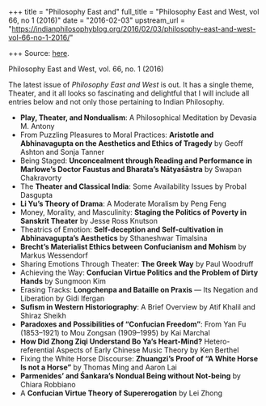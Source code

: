 +++
title = "Philosophy East and"
full_title = "Philosophy East and West, vol 66, no 1 (2016)"
date = "2016-02-03"
upstream_url = "https://indianphilosophyblog.org/2016/02/03/philosophy-east-and-west-vol-66-no-1-2016/"

+++
Source: [here](https://indianphilosophyblog.org/2016/02/03/philosophy-east-and-west-vol-66-no-1-2016/).

Philosophy East and West, vol. 66, no. 1 (2016)



The latest issue of *Philosophy East and West* is out. It has a single
theme, Theater, and it all looks so fascinating and delightful that I
will include all entries below and not only those pertaining to Indian
Philosophy.  

-   **Play, Theater, and Nondualism**: A Philosophical Meditation by
    Devasia M. Antony
-   From Puzzling Pleasures to Moral Practices: **Aristotle and
    Abhinavagupta on the Aesthetics and Ethics of Tragedy** by Geoff
    Ashton and Sonja Tanner
-   Being Staged: **Unconcealment through Reading and Performance in**
    **Marlowe’s Doctor Faustus and Bharata’s Nātyaśāstra** by Swapan
    Chakravorty
-   The **Theater and Classical India**: Some Availability Issues by
    Probal Dasgupta
-   **Li Yu’s Theory of Drama**: A Moderate Moralism by Peng Feng
-   Money, Morality, and Masculinity: **Staging the Politics of Poverty
    in Sanskrit Theater** by Jesse Ross Knutson
-   Theatrics of Emotion: **Self-deception and Self-cultivation in**  
    **Abhinavagupta’s Aesthetics** by Sthaneshwar Timalsina
-   **Brecht’s Materialist Ethics between Confucianism and Mohism** by
    Markus Wessendorf
-   Sharing Emotions Through Theater: **The Greek Way** by Paul Woodruff
-   Achieving the Way: **Confucian Virtue Politics and the Problem of
    Dirty** **Hands** by Sungmoon Kim
-   Erasing Tracks: **Longchenpa and Bataille on Praxis** — Its Negation
    and Liberation by Gidi Ifergan
-   **Sufism in Western Historiography**: A Brief Overview by Atif
    Khalil and Shiraz Sheikh
-   **Paradoxes and Possibilities of “Confucian Freedom”**: From Yan Fu
    (1853–1921) to Mou Zongsan (1909–1995) by Kai Marchal
-   **How Did Zhong Ziqi Understand Bo Ya’s Heart-Mind?**
    Hetero-referential Aspects of Early Chinese Music Theory by Ken
    Berthel
-   Fixing the White Horse Discourse: **Zhuangzi’s Proof of “A White
    Horse Is not a Horse”** by Thomas Ming and Aaron Lai
-   **Parmenides’ and Śankara’s Nondual Being without Not-being** by
    Chiara Robbiano
-   A **Confucian Virtue Theory of Supererogation** by Lei Zhong

